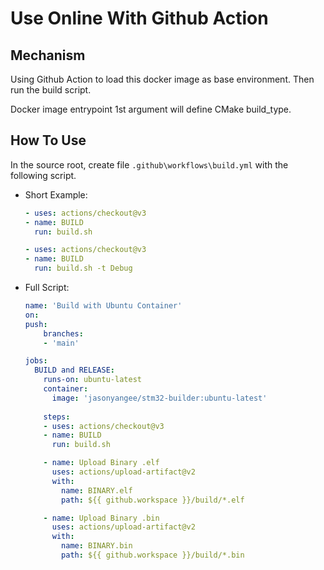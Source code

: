# Use Online With Github Action

## Mechanism

Using Github Action to load this docker image as base environment. Then run the build script.

Docker image entrypoint 1st argument will define CMake build_type.

## How To Use

In the source root, create file `.github\workflows\build.yml` with the following script.


- Short Example:
	```yml
	- uses: actions/checkout@v3
	- name: BUILD
	  run: build.sh
	```
	```yml
	- uses: actions/checkout@v3
	- name: BUILD
	  run: build.sh -t Debug
	```

- Full Script:
	```yml
	name: 'Build with Ubuntu Container'
	on:
	push:
		branches:
		- 'main'

	jobs:
	  BUILD and RELEASE:
		runs-on: ubuntu-latest
		container:
		  image: 'jasonyangee/stm32-builder:ubuntu-latest'
		
		steps:
		- uses: actions/checkout@v3
		- name: BUILD
		  run: build.sh

		- name: Upload Binary .elf
		  uses: actions/upload-artifact@v2
		  with:
		    name: BINARY.elf
		    path: ${{ github.workspace }}/build/*.elf

		- name: Upload Binary .bin
		  uses: actions/upload-artifact@v2
		  with:
		    name: BINARY.bin
		    path: ${{ github.workspace }}/build/*.bin
	```

